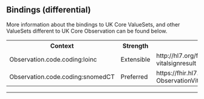 ## Bindings (differential)

More information about the bindings to UK Core ValueSets, and other ValueSets different to UK Core Observation can be found below.

<table class="assets">
<tr>
<th width="30%">Context</th>
<th width="20%">Strength</th>
<th width="50%">Link</th>
</tr>
<tr>
<td>Observation.code.coding:loinc</td>
<td>Extensible</td>
<td>http://hl7.org/fhir/ValueSet/observation-vitalsignresult</td>
</tr>
<tr>
<td>Observation.code.coding:snomedCT</td>
<td>Preferred</td>
<td>https://fhir.hl7.org.uk/ValueSet/UKCore-ObservationVitalSignsTyp</td>
</tr>
</table>

---